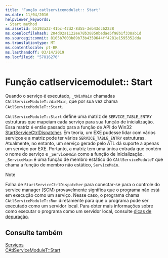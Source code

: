 ```yaml
---
title: 'Função catlservicemodulet:: Start'
ms.date: 11/04/2016
helpviewer_keywords:
- Start method
ms.assetid: b5193a23-41bc-42d2-8d55-3eb43dc62238
ms.openlocfilehash: 204d02a1122ee78b38850bedae5f98b1f338ab1d
ms.sourcegitcommit: 8105b7003b89b73b4359644ff4281e1595352dda
ms.translationtype: MT
ms.contentlocale: pt-BR
ms.lasthandoff: 03/14/2019
ms.locfileid: "57816276"
---
```

# <a name="catlservicemoduletstart-function"></a>Função catlservicemodulet:: Start

Quando o serviço é executado, `_tWinMain` chamadas `CAtlServiceModuleT::WinMain`, que por sua vez chama `CAtlServiceModuleT::Start`.

`CAtlServiceModuleT::Start` define uma matriz de `SERVICE_TABLE_ENTRY` estruturas que mapeiam cada serviço para sua função de inicialização. Essa matriz é então passado para a função de API do Win32 [StartServiceCtrlDispatcher](/windows/desktop/api/winsvc/nf-winsvc-startservicectrldispatchera). Em teoria, um EXE pudesse lidar com vários serviços e a matriz pode ter vários `SERVICE_TABLE_ENTRY` estruturas. Atualmente, no entanto, um serviço gerado pelo ATL dá suporte a apenas um serviço por EXE. Portanto, a matriz tem uma única entrada que contém o nome do serviço e `_ServiceMain` como a função de inicialização. `_ServiceMain` é uma função de membro estático do `CAtlServiceModuleT` que chama a função de membro não estático, `ServiceMain`.

> [!NOTE]
>  Falha de `StartServiceCtrlDispatcher` para conectar-se para o controle do service manager (SCM) provavelmente significa que o programa não está em execução como um serviço. Nesse caso, o programa chama `CAtlServiceModuleT::Run` diretamente para que o programa pode ser executado como um servidor local. Para obter mais informações sobre como executar o programa como um servidor local, consulte [dicas de depuração](../atl/debugging-tips.md).

## <a name="see-also"></a>Consulte também

[Serviços](../atl/atl-services.md)<br/>
[CAtlServiceModuleT::Start](../atl/reference/catlservicemodulet-class.md#start)
